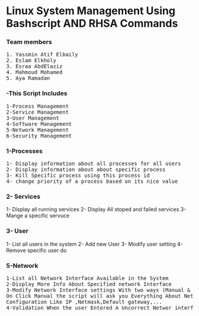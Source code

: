 # Linux System Management Using Bashscript AND RHSA Commands


### Team members
<pre>
1. Yassmin Atif Elbaily
2. Eslam Elkholy
3. Esraa AbdElaziz
4. Mahmoud Mohamed
5. Aya Ramadan
</pre>

### -This Script Includes
<pre>
1-Process Management
2-Service Management
3-User Management
4-Software Management
5-Network Management
6-Security Management
</pre>

### 1-Processes
<pre>
1- Display information about all processes for all users
2- Display information about about specific process
3- Kill Specific process using this process id 
4- change priority of a process based on its nice value
</pre>
### 2- Services
1- Display all running services
2- Display All stoped and failed services
3- Mange a specific servuce
### 3- User
1- List all users in the system
2- Add new User
3- Modify user setting 
4- Remove specific user
do
### 5-Network
<pre>
1-List all Network Interface Available in the System
2-Display More Info About Specified network Interface
3-Modify Network Interface settings With two ways (Manual & Automatic)
On Click Manual the script will ask you Everything About Network interface
Configuration Like IP ,Netmask,Default gateway,...
4-Validation When the user Entered A Uncorrect Networ interface name
</pre>
